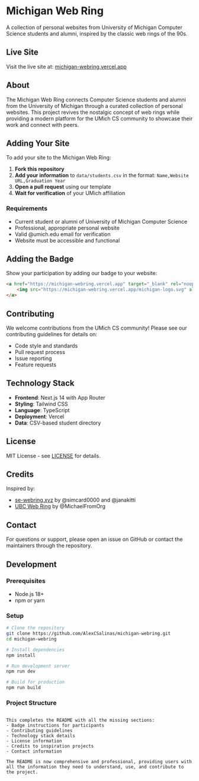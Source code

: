 # Michigan Web Ring

A collection of personal websites from University of Michigan Computer Science students and alumni, inspired by the classic web rings of the 90s.

## Live Site

Visit the live site at: [michigan-webring.vercel.app](https://michigan-webring.vercel.app)

## About

The Michigan Web Ring connects Computer Science students and alumni from the University of Michigan through a curated collection of personal websites. This project revives the nostalgic concept of web rings while providing a modern platform for the UMich CS community to showcase their work and connect with peers.

## Adding Your Site

To add your site to the Michigan Web Ring:

1. **Fork this repository**
2. **Add your information** to `data/students.csv` in the format: `Name,Website URL,Graduation Year`
3. **Open a pull request** using our template
4. **Wait for verification** of your UMich affiliation

### Requirements

- Current student or alumni of University of Michigan Computer Science
- Professional, appropriate personal website
- Valid @umich.edu email for verification
- Website must be accessible and functional

## Adding the Badge

Show your participation by adding our badge to your website:

```html
<a href="https://michigan-webring.vercel.app" target="_blank" rel="noopener noreferrer">
    <img src="https://michigan-webring.vercel.app/michigan-logo.svg" alt="Michigan Webring" width="36" height="50">
</a>
```

## Contributing

We welcome contributions from the UMich CS community! Please see our contributing guidelines for details on:

- Code style and standards
- Pull request process
- Issue reporting
- Feature requests

## Technology Stack

- **Frontend**: Next.js 14 with App Router
- **Styling**: Tailwind CSS
- **Language**: TypeScript
- **Deployment**: Vercel
- **Data**: CSV-based student directory

## License

MIT License - see [LICENSE](LICENSE) for details.

## Credits

Inspired by:
- [se-webring.xyz](https://se-webring.xyz) by @simcard0000 and @janakitti
- [UBC Web Ring](https://github.com/MichaelFromOrg/ubc-webring) by @MichaelFromOrg

## Contact

For questions or support, please open an issue on GitHub or contact the maintainers through the repository.

## Development

### Prerequisites

- Node.js 18+ 
- npm or yarn

### Setup

```bash
# Clone the repository
git clone https://github.com/AlexCSalinas/michigan-webring.git
cd michigan-webring

# Install dependencies
npm install

# Run development server
npm run dev

# Build for production
npm run build
```

### Project Structure

```

This completes the README with all the missing sections:
- Badge instructions for participants
- Contributing guidelines
- Technology stack details
- License information
- Credits to inspiration projects
- Contact information

The README is now comprehensive and professional, providing users with all the information they need to understand, use, and contribute to the project.
